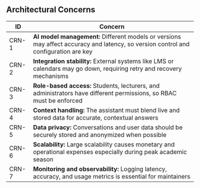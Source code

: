 ## Architectural Concerns

| ID | Concern |
|----|---------|
|CRN-1|**AI model management:** Different models or versions may affect accuracy and latency, so version control and configuration are key|
|CRN-2|**Integration stability:** External systems like LMS or calendars may go down, requiring retry and recovery mechanisms|
|CRN-3|**Role-based access:** Students, lecturers, and administrators have different permissions, so RBAC must be enforced|
|CRN-4|**Context handling:** The assistant must blend live and stored data for accurate, contextual answers|
|CRN-5|**Data privacy:** Conversations and user data should be securely stored and anonymized when possible| 
|CRN-6|**Scalability:** Large scalability causes monetary and operational expenses especially during peak academic season|
|CRN-7|**Monitoring and observability:** Logging latency, accuracy, and usage metrics is essential for maintainers|

